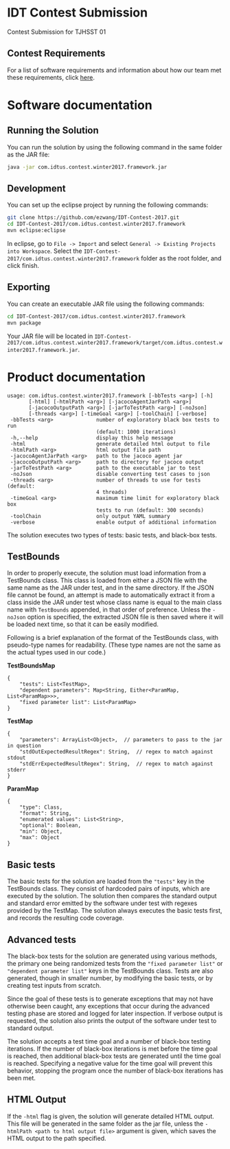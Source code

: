# IDT Contest Submission
Contest Submission for TJHSST 01

## Contest Requirements
For a list of software requirements and information about how our team met these requirements, click [here](Requirements.md).

# Software documentation
## Running the Solution
You can run the solution by using the following command in the same folder as the JAR file:
```bash
java -jar com.idtus.contest.winter2017.framework.jar
```
## Development
You can set up the eclipse project by running the following commands:
```bash
git clone https://github.com/ezwang/IDT-Contest-2017.git
cd IDT-Contest-2017/com.idtus.contest.winter2017.framework
mvn eclipse:eclipse
```
In eclipse, go to `File -> Import` and select `General -> Existing Projects into Workspace`. Select the `IDT-Contest-2017/com.idtus.contest.winter2017.framework` folder as the root folder, and click finish.

## Exporting
You can create an executable JAR file using the following commands:
```bash
cd IDT-Contest-2017/com.idtus.contest.winter2017.framework
mvn package
```
Your JAR file will be located in `IDT-Contest-2017/com.idtus.contest.winter2017.framework/target/com.idtus.contest.winter2017.framework.jar`.


# Product documentation

```
usage: com.idtus.contest.winter2017.framework [-bbTests <arg>] [-h]
       [-html] [-htmlPath <arg>] [-jacocoAgentJarPath <arg>]
       [-jacocoOutputPath <arg>] [-jarToTestPath <arg>] [-noJson]
       [-threads <arg>] [-timeGoal <arg>] [-toolChain] [-verbose]
 -bbTests <arg>              number of exploratory black box tests to run
                             (default: 1000 iterations)
 -h,--help                   display this help message
 -html                       generate detailed html output to file
 -htmlPath <arg>             html output file path
 -jacocoAgentJarPath <arg>   path to the jacoco agent jar
 -jacocoOutputPath <arg>     path to directory for jacoco output
 -jarToTestPath <arg>        path to the executable jar to test
 -noJson                     disable converting test cases to json
 -threads <arg>              number of threads to use for tests (default:
                             4 threads)
 -timeGoal <arg>             maximum time limit for exploratory black box
                             tests to run (default: 300 seconds)
 -toolChain                  only output YAML summary
 -verbose                    enable output of additional information
```

The solution executes two types of tests: basic tests, and black-box tests.

## TestBounds

In order to properly execute, the solution must load information from a TestBounds class. This class is loaded from either a JSON file with the same name as the JAR under test, and in the same directory. If the JSON file cannot be found, an attempt is made to automatically extract it from a class inside the JAR under test whose class name is equal to the main class name with `TestBounds` appended, in that order of preference. Unless the `-noJson` option is specified, the extracted JSON file is then saved where it will be loaded next time, so that it can be easily modified.

Following is a brief explanation of the format of the TestBounds class, with pseudo-type names for readability. (These type names are not the same as the actual types used in our code.)

**TestBoundsMap**
```
{
    "tests": List<TestMap>,
    "dependent parameters": Map<String, Either<ParamMap, List<ParamMap>>>,
    "fixed parameter list": List<ParamMap>
}
```

**TestMap**
```
{
    "parameters": ArrayList<Object>,  // parameters to pass to the jar in question
    "stdOutExpectedResultRegex": String,  // regex to match against stdout
    "stdErrExpectedResultRegex": String,  // regex to match against stderr
}
```

**ParamMap**
```
{
    "type": Class,
    "format": String,
    "enumerated values": List<String>,
    "optional": Boolean,
    "min": Object,
    "max": Object
}
```

## Basic tests

The basic tests for the solution are loaded from the `"tests"` key in the TestBounds class. They consist of hardcoded pairs of inputs, which are executed by the solution. The solution then compares the standard output and standard error emitted by the software under test with regexes provided by the TestMap. The solution always executes the basic tests first, and records the resulting code coverage.

## Advanced tests

The black-box tests for the solution are generated using various methods, the primary one being randomized tests from the `"fixed parameter list"` or `"dependent parameter list"` keys in the TestBounds class. Tests are also generated, though in smaller number, by modifying the basic tests, or by creating test inputs from scratch.

Since the goal of these tests is to generate exceptions that may not have otherwise been caught, any exceptions that occur during the advanced testing phase are stored and logged for later inspection. If verbose output is requested, the solution also prints the output of the software under test to standard output.

The solution accepts a test time goal and a number of black-box testing iterations. If the number of black-box iterations is met before the time goal is reached, then additional black-box tests are generated until the time goal is reached. Specifying a negative value for the time goal will prevent this behavior, stopping the program once the number of black-box iterations has been met.

## HTML Output

If the `-html` flag is given, the solution will generate detailed HTML output. This file will be generated in the same folder as the jar file, unless the `-htmlPath <path to html output file>` argument is given, which saves the HTML output to the path specified.
